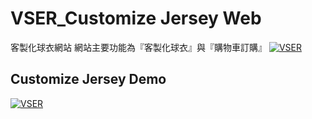 # VSER_Customize Jersey Web 
客製化球衣網站
網站主要功能為『客製化球衣』與『購物車訂購』
[![VSER](images/gif/index.gif)](https://sandychen014035.github.io/VSER_customized-jerseys/)

## Customize Jersey Demo
[![VSER](images/gif/Customization.gif)](https://sandychen014035.github.io/VSER_customized-jerseys/customize-React.html)


